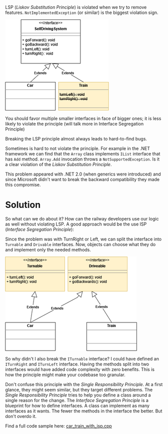 LSP (_Liskov Substitution Principle_) is violated when we try to remove features. `NotImplementedException` (or similar) is the biggest violation sign.

![UML](https://github.com/bellmann-engineering/clean-code-homework/blob/5a36e378dd84daf110bf62e0b21a47a056dd29de/homework1_solution/uml.png)

You should favor multiple smaller interfaces in face of bigger ones; it is less likely to violate the principle (will talk more in Interface Segregation Principle)

Breaking the LSP principle almost always leads to hard-to-find bugs.

Sometimes is hard to not violate the principle. For example in the .NET framework we can find that 
the `Array` class implements `IList` interface that has `Add` method. `Array.Add` invocation 
throws a `NotSupportedException`. Is it a clear violation of the _Liskov Substitution Principle_.

This problem appeared with .NET 2.0 (when generics were introduced) 
and since Microsoft didn't want to break the backward compatibility they made this compromise.

# Solution
So what can we do about it? How can the railway developers use our logic as well without violating LSP.
A good approach would be the use ISP (_Interface Segregation Principle_):

Since the problem was with TurnRight or Left, we can split the interface into `Turnable` and `Drivable` interfaces. 
Now, objects can choose what they do and implement only the needed methods.

![UML](https://github.com/bellmann-engineering/clean-code-homework/blob/5a36e378dd84daf110bf62e0b21a47a056dd29de/homework1_solution/uml_split.png
)

So why didn't I also break the `ITurnable` interface? I could have defined an `ITurnRight` and `ITurnLeft` interface. 
Having the methods split into two interfaces would have added code complexity with zero benefits. This is how the principle might make your codebase too granular. 

Don't confuse this principle with the _Single Responsibility Principle_. At a first glance, they might seem similar, but they target different problems. The _Single Responsibility Principle_ tries to help you define a class around a single reason for the change. The _Interface Segregation Principle_ is a blueprint for how to define interfaces. 
A class can implement as many interfaces as it wants. The fewer the methods in the interface the better. But don't overdo it. 

Find a full code sample here: [car_train_with_isp.cpp](https://github.com/bellmann-engineering/clean-code-homework/blob/master/homework1_solution/car_train_with_isp.cpp)

